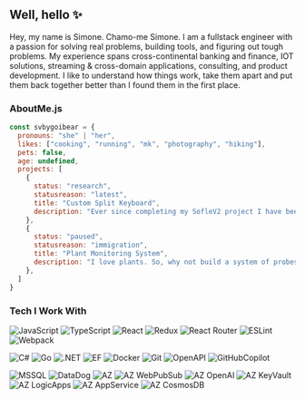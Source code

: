 ## Well, hello ✨
Hey, my name is Simone. Chamo-me Simone. I am a fullstack engineer with a passion for solving real problems, building tools, and figuring out tough problems. My experience spans cross-continental banking and finance, IOT solutions, streaming & cross-domain applications, consulting, and product development. I like to understand how things work, take them apart and put them back together better than I found them in the first place.

### AboutMe.js
```js
const svbygoibear = {
  pronouns: "she" | "her",
  likes: ["cooking", "running", "mk", "photography", "hiking"],
  pets: false,
  age: undefined,
  projects: [
    {
      status: "research",
      statusreason: "latest",
      title: "Custom Split Keyboard",
      description: "Ever since completing my SofleV2 project I have been thinking... What if I design my own? This is that. Designing my own PCB, creating my own case, and sharing it with everyone with small hands."
    },
    {
      status: "paused",
      statusreason: "immigration",
      title: "Plant Monitoring System",
      description: "I love plants. So, why not build a system of probes and cameras, plug them into wireless Raspberry Pis, and feed that info into one place? YES!"
    },
  ]
}
```

### Tech I Work With
![JavaScript](https://img.shields.io/badge/JavaScript-F7DF1E?style=for-the-badge&logo=javascript&logoColor=black)
![TypeScript](https://img.shields.io/badge/TypeScript-007ACC?style=for-the-badge&logo=typescript&logoColor=white)
![React](https://img.shields.io/badge/react-%2320232a.svg?style=for-the-badge&logo=react)
![Redux](https://img.shields.io/badge/Redux-593D88?style=for-the-badge&logo=redux&logoColor=white)
![React Router](https://img.shields.io/badge/React_Router-CA4245?style=for-the-badge&logo=react-router&logoColor=white)
![ESLint](https://img.shields.io/badge/ESLint-4B3263?style=for-the-badge&logo=eslint&logoColor=white)
![Webpack](https://img.shields.io/static/v1?style=for-the-badge&message=Webpack&color=222222&logo=Webpack&logoColor=8DD6F9&label=)

![C#](https://img.shields.io/badge/c%23-%23239120.svg?style=for-the-badge&logo=c-sharp)
![Go](https://img.shields.io/badge/go-%2300ADD8.svg?style=for-the-badge&logo=go&logoColor=white)
![.NET](https://img.shields.io/static/v1?style=for-the-badge&message=.NET&color=512BD4&logo=.NET&logoColor=FFFFFF&label=)
![EF](https://img.shields.io/badge/Entity%20Framework-JDF12?style=for-the-badge&logoColor=white&color=dd344c)
![Docker](https://img.shields.io/badge/docker-%230db7ed.svg?style=for-the-badge&logo=docker&logoColor=white)
![Git](https://img.shields.io/badge/Git-GI234?style=for-the-badge&logo=Git&logoColor=white&color=%23F05032)
![OpenAPI](https://img.shields.io/badge/OpenAPI-OAI98?style=for-the-badge&logo=OpenAPI%20Initiative&logoColor=white&color=%236BA539)
![GitHubCopilot](https://img.shields.io/badge/GitHub%20Copilot-CO892?style=for-the-badge&logo=GitHub%20Copilot&logoColor=white&color=%23000000)

![MSSQL](https://img.shields.io/badge/MSSQL-JDF2?style=for-the-badge&logo=MySQL&logoColor=white)
![DataDog](https://img.shields.io/badge/Data%20Dog-JE11?style=for-the-badge&logo=Datadog&logoColor=white&color=632Ca6)
![AZ](https://img.shields.io/badge/Azure-JE22?style=for-the-badge&logoColor=white&color=0178d4)
![AZ WebPubSub](https://img.shields.io/badge/Azure-Web%20PubSub-JEE3?style=for-the-badge&logoColor=white&color=1eb4d4)
![AZ OpenAI](https://img.shields.io/badge/Azure-OpenAI-JE12?style=for-the-badge&logo=OpenAI&logoColor=white&color=ff9e0f)
![AZ KeyVault](https://img.shields.io/badge/Azure-Key%20Vault-JE13?style=for-the-badge&logoColor=white&color=006600)
![AZ LogicApps](https://img.shields.io/badge/Azure-Logic%20App-JE14?style=for-the-badge&logoColor=white&color=EF2D5E)
![AZ AppService](https://img.shields.io/badge/Azure-App%20Service-AZ892?style=for-the-badge&logoColor=white&color=%230178d4)
![AZ CosmosDB](https://img.shields.io/badge/Azure-Cosmos%20DB-AZ892?style=for-the-badge&logoColor=white&color=%235ae9f7)









